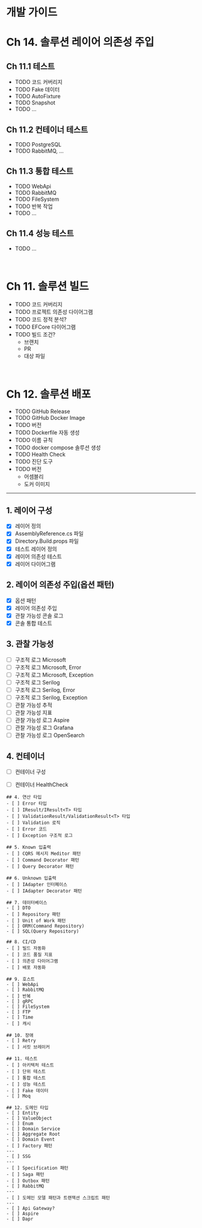 # 개발 가이드

# Ch 14. 솔루션 레이어 의존성 주입


## Ch 11.1 테스트
- TODO 코드 커버리지
- TODO Fake 데이터
- TODO AutoFixture
- TODO Snapshot
- TODO ...

## Ch 11.2 컨테이너 테스트
- TODO PostgreSQL
- TODO RabbitMQ, ...

## Ch 11.3 통합 테스트
- TODO WebApi
- TODO RabbitMQ
- TODO FileSystem
- TODO 반복 작업
- TODO ...

## Ch 11.4 성능 테스트
- TODO ...

<br/>


# Ch 11. 솔루션 빌드
- TODO 코드 커버리지
- TODO 프로젝트 의존성 다이어그램
- TODO 코드 정적 분석?
- TODO EFCore 다이어그램
- TODO 빌드 조건?
  - 브랜치
  - PR
  - 대상 파일

<br/>

# Ch 12. 솔루션 배포
- TODO GitHub Release
- TODO GitHub Docker Image
- TODO 버전
- TODO Dockerfile 자동 생성
- TODO 이름 규칙
- TODO docker compose 솔루션 생성
- TODO Health Check
- TODO 진단 도구
- TODO 버전
  - 어셈블리
  - 도커 이미지

---

## 1. 레이어 구성
- [x] 레이어 정의
- [x] AssemblyReference.cs 파일  
- [x] Directory.Build.props 파일
- [x] 테스트 레이어 정의
- [x] 레이어 의존성 테스트
- [x] 레이어 다이어그램

## 2. 레이어 의존성 주입(옵션 패턴)
- [x] 옵션 패턴
- [x] 레이어 의존성 주입
- [x] 관찰 가능성 콘솔 로그
- [x] 콘솔 통합 테스트

## 3. 관찰 가능성
- [ ] 구조적 로그 Microsoft
- [ ] 구조적 로그 Microsoft, Error
- [ ] 구조적 로그 Microsoft, Exception
- [ ] 구조적 로그 Serilog
- [ ] 구조적 로그 Serilog, Error
- [ ] 구조적 로그 Serilog, Exception
- [ ] 관찰 가능성 추적
- [ ] 관찰 가능성 지표
- [ ] 관찰 가능성 로그 Aspire
- [ ] 관찰 가능성 로그 Grafana
- [ ] 관찰 가능성 로그 OpenSearch

## 4. 컨테이너
- [ ] 컨테이너 구성
- [ ] 컨테이너 HealthCheck


```
## 4. 연산 타입
- [ ] Error 타입
- [ ] IResult/IResult<T> 타입
- [ ] ValidationResult/ValidationResult<T> 타입
- [ ] Validation 로직
- [ ] Error 코드
- [ ] Exception 구조적 로그

## 5. Known 입출력
- [ ] CQRS 메시지 Meditor 패턴
- [ ] Command Decorator 패턴
- [ ] Query Decorator 패턴

## 6. Unknown 입출력
- [ ] IAdapter 인터페이스
- [ ] IAdapter Decorator 패턴

## 7. 데이터베이스
- [ ] DTO
- [ ] Repository 패턴
- [ ] Unit of Work 패턴
- [ ] ORM(Command Repository)
- [ ] SQL(Query Repository)

## 8. CI/CD
- [ ] 빌드 자동화
- [ ] 코드 품질 지표
- [ ] 의존성 다이어그램
- [ ] 배포 자동화

## 9. 호스트
- [ ] WebApi
- [ ] RabbitMQ
- [ ] 반복
- [ ] gRPC
- [ ] FileSystem
- [ ] FTP
- [ ] Time
- [ ] 캐시

## 10. 장애
- [ ] Retry
- [ ] 서킷 브레이커

## 11. 테스트
- [ ] 아키텍처 테스트
- [ ] 단위 테스트
- [ ] 통합 테스트
- [ ] 성능 테스트
- [ ] Fake 데이터
- [ ] Moq

## 12. 도메인 타입
- [ ] Entity
- [ ] ValueObject
- [ ] Enum
- [ ] Domain Service
- [ ] Aggregate Root
- [ ] Domain Event
- [ ] Factory 패턴
---
- [ ] SSG
---
- [ ] Specification 패턴
- [ ] Saga 패턴
- [ ] Outbox 패턴
- [ ] RabbitMQ
---
- [ ] 도메인 모델 패턴과 트랜잭션 스크립트 패턴
---
- [ ] Api Gateway?
- [ ] Aspire
- [ ] Dapr
```